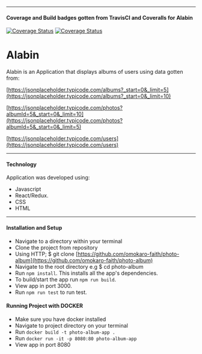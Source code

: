 ***
#### Coverage and Build badges gotten from TravisCI and Coveralls for Alabin

[![Coverage Status](https://coveralls.io/repos/github/omokaro-faith/photo-album/badge.svg?branch=develop)](https://coveralls.io/github/omokaro-faith/photo-album?branch=develop)
[![Coverage Status](https://travis-ci.org/omokaro-faith/photo-album.svg?branch=develop)](https://travis-ci.org/omokaro-faith/photo-album.svg?branch=develop)

# Alabin
Alabin is an Application that displays albums of users using data gotten from:

[https://jsonplaceholder.typicode.com/albums?_start=0&_limit=5](https://jsonplaceholder.typicode.com/albums?_start=0&_limit=10)

[https://jsonplaceholder.typicode.com/photos?albumId=5&_start=0&_limit=10](https://jsonplaceholder.typicode.com/photos?albumId=5&_start=0&_limit=5)

[https://jsonplaceholder.typicode.com/users](https://jsonplaceholder.typicode.com/users)


***
#### Technology
Application was developed using:
- Javascript
- React/Redux.
- CSS
- HTML


***
#### Installation and Setup
- Navigate to a directory within your terminal
- Clone the project from repository
- Using HTTP; $ git clone [https://github.com/omokaro-faith/photo-album](https://github.com/omokaro-faith/photo-album)
- Navigate to the root directory e.g $ cd photo-album
- Run `npm install`. This installs all the app's dependencies.
- To build/start the app run `npm run build`.
- View app in port 3000.
- Run `npm run test` to run test.

#### Running Project with DOCKER
- Make sure you have docker installed
- Navigate to project directory on your terminal
- Run `docker build -t photo-album-app .`
- Run `docker run -it -p 8080:80 photo-album-app`
- View app in port 8080
